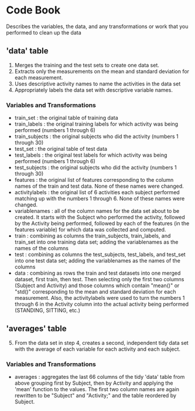 # Code Book

Describes the variables, the data, and any transformations or work that you performed to clean up the data

## 'data' table

1. Merges the training and the test sets to create one data set.
2. Extracts only the measurements on the mean and standard deviation for each measurement.
3. Uses descriptive activity names to name the activities in the data set
4. Appropriately labels the data set with descriptive variable names.

### Variables and Transformations

* train_set : the original table of training data
* train_labels : the original training labels for which activity was being performed (numbers 1 through 6)
* train_subjects : the original subjects who did the activity (numbers 1 through 30)
* test_set : the original table of test data
* test_labels : the original test labels for which activity was being performed (numbers 1 through 6)
* test_subjects : the original subjects who did the activity (numbers 1 through 30)
* features : the original list of features corresponding to the column names of the train and test data. None of these names were changed.
* activitylabels : the original list of 6 activities each subject performed matching up with the numbers 1 through 6. None of these names were changed.
* variablenames : all of the column names for the data set about to be created. It starts with the Subject who performed the activity, followed by the Activity being performed, followed by each of the features (in the features variable) for which data was collected and computed.
* train : combining as columns the train_subjects, train_labels, and train_set into one training data set; adding the variablenames as the names of the columns
* test : combining as columns the test_subjects, test_labels, and test_set into one test data set; adding the variablenames as the names of the columns
* data : combining as rows the train and test datasets into one merged dataset, first train, then test. Then selecting only the first two columns (Subject and Activity) and those columns which contain "mean()" or "std()" corresponding to the mean and standard deviation for each measurement. Also, the activitylabels were used to turn the numbers 1 through 6 in the Activity column into the actual activity being performed (STANDING, SITTING, etc.)

## 'averages' table

5. From the data set in step 4, creates a second, independent tidy data set with the average of each variable for each activity and each subject.

### Variables and Transformations

* averages : aggregates the last 66 columns of the tidy 'data' table from above grouping first by Subject, then by Activity and applying the 'mean' function to the values. The first two column names are again rewritten to be "Subject" and "Activity;" and the table reordered by Subject.
